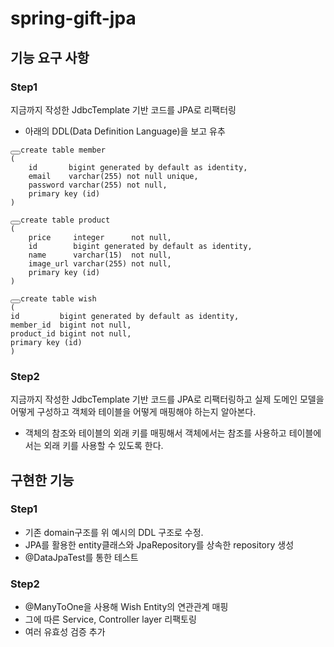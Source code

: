 # spring-gift-jpa

## 기능 요구 사항

### Step1

지금까지 작성한 JdbcTemplate 기반 코드를 JPA로 리팩터링

* 아래의 DDL(Data Definition Language)을 보고 유추

<pre id="sql-light-8jgop9719p" class="hljs-code-block overflow-hidden relative d-flex mt-3 mb-8"><button type="button" class="clipboard-btn v-btn v-btn--flat v-btn--icon v-btn--round theme--light v-size--default absolute right-10 top-10 z-1 grey--text text--lighten-2"><span class="v-btn__content"><i aria-hidden="true" class="v-icon notranslate mdi mdi-clipboard theme--light"></i></span></button><code class="relative pa-4 lh-1-3 text-normal width-100 ls-0
                   language-sql light hljs">create table member
(
    id       bigint generated by default as identity,
    email    varchar(255) not null unique,
    password varchar(255) not null,
    primary key (id)
)
</code></pre>

<pre id="sql-light-t1poddfx7c" class="hljs-code-block overflow-hidden relative d-flex mt-3 mb-8"><button type="button" class="clipboard-btn v-btn v-btn--flat v-btn--icon v-btn--round theme--light v-size--default absolute right-10 top-10 z-1 grey--text text--lighten-2"><span class="v-btn__content"><i aria-hidden="true" class="v-icon notranslate mdi mdi-clipboard theme--light"></i></span></button><code class="relative pa-4 lh-1-3 text-normal width-100 ls-0
                   language-sql light hljs">create table product
(
    price     integer      not null,
    id        bigint generated by default as identity,
    name      varchar(15)  not null,
    image_url varchar(255) not null,
    primary key (id)
)
</code></pre>

<pre id="sql-light-2r1ajfov8h" class="hljs-code-block overflow-hidden relative d-flex mt-3 mb-8"><button type="button" class="clipboard-btn v-btn v-btn--flat v-btn--icon v-btn--round theme--light v-size--default absolute right-10 top-10 z-1 grey--text text--lighten-2"><span class="v-btn__content"><i aria-hidden="true" class="v-icon notranslate mdi mdi-clipboard theme--light"></i></span></button><code class="relative pa-4 lh-1-3 text-normal width-100 ls-0
language-sql light hljs">create table wish
(
id         bigint generated by default as identity,
member_id  bigint not null,
product_id bigint not null,
primary key (id)
)</code></pre>


### Step2

지금까지 작성한 JdbcTemplate 기반 코드를 JPA로 리팩터링하고 실제 도메인 모델을 어떻게 구성하고 객체와 테이블을 어떻게 매핑해야 하는지 알아본다.

* 객체의 참조와 테이블의 외래 키를 매핑해서 객체에서는 참조를 사용하고 테이블에서는 외래 키를 사용할 수 있도록 한다.



## 구현한 기능

### Step1

- 기존 domain구조를 위 예시의 DDL 구조로 수정.
- JPA를 활용한 entity클래스와 JpaRepository를 상속한 repository 생성
- @DataJpaTest를 통한 테스트

### Step2

- @ManyToOne을 사용해 Wish Entity의 연관관계 매핑
- 그에 따른 Service, Controller layer 리팩토링
- 여러 유효성 검증 추가
